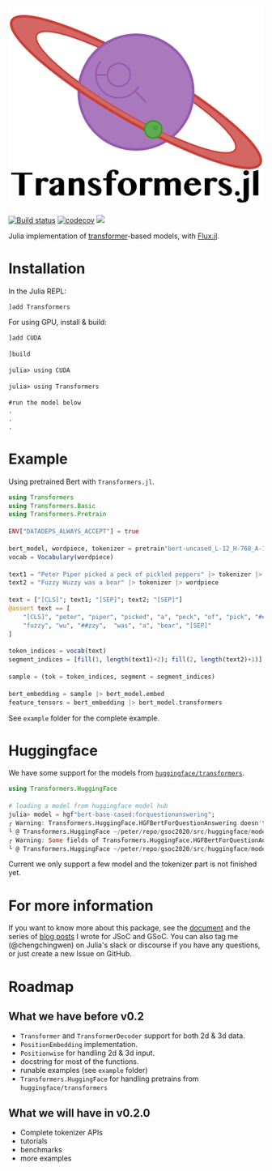 <div align="center"> <img src="images/transformerslogo.png" alt="Transformers.jl" width="512"></img></div>

[![Build status](https://github.com/chengchingwen/Transformers.jl/workflows/CI/badge.svg)](https://github.com/chengchingwen/Transformers.jl/actions)
[![codecov](https://codecov.io/gh/chengchingwen/Transformers.jl/branch/master/graph/badge.svg)](https://codecov.io/gh/chengchingwen/Transformers.jl)
[![](https://img.shields.io/badge/docs-dev-blue.svg)](https://chengchingwen.github.io/Transformers.jl/dev/)

Julia implementation of [transformer](https://arxiv.org/abs/1706.03762)-based models, with [Flux.jl](https://github.com/FluxML/Flux.jl).

# Installation

In the Julia REPL:

    ]add Transformers
    
For using GPU, install & build:

    ]add CUDA
    
    ]build 
    
    julia> using CUDA
    
    julia> using Transformers
    
    #run the model below
    .
    .
    .


# Example

Using pretrained Bert with `Transformers.jl`.

```julia
using Transformers
using Transformers.Basic
using Transformers.Pretrain

ENV["DATADEPS_ALWAYS_ACCEPT"] = true

bert_model, wordpiece, tokenizer = pretrain"bert-uncased_L-12_H-768_A-12"
vocab = Vocabulary(wordpiece)

text1 = "Peter Piper picked a peck of pickled peppers" |> tokenizer |> wordpiece
text2 = "Fuzzy Wuzzy was a bear" |> tokenizer |> wordpiece

text = ["[CLS]"; text1; "[SEP]"; text2; "[SEP]"]
@assert text == [
    "[CLS]", "peter", "piper", "picked", "a", "peck", "of", "pick", "##led", "peppers", "[SEP]", 
    "fuzzy", "wu", "##zzy",  "was", "a", "bear", "[SEP]"
]

token_indices = vocab(text)
segment_indices = [fill(1, length(text1)+2); fill(2, length(text2)+1)]

sample = (tok = token_indices, segment = segment_indices)

bert_embedding = sample |> bert_model.embed
feature_tensors = bert_embedding |> bert_model.transformers
```

See `example` folder for the complete example.


# Huggingface

We have some support for the models from [`huggingface/transformers`](https://github.com/huggingface/transformers).

```julia
using Transformers.HuggingFace

# loading a model from huggingface model hub
julia> model = hgf"bert-base-cased:forquestionanswering";
┌ Warning: Transformers.HuggingFace.HGFBertForQuestionAnswering doesn't have field cls.
└ @ Transformers.HuggingFace ~/peter/repo/gsoc2020/src/huggingface/models/models.jl:46
┌ Warning: Some fields of Transformers.HuggingFace.HGFBertForQuestionAnswering aren't initialized with loaded state: qa_outputs
└ @ Transformers.HuggingFace ~/peter/repo/gsoc2020/src/huggingface/models/models.jl:52

```

Current we only support a few model and the tokenizer part is not finished yet.


# For more information

If you want to know more about this package, see the [document](https://chengchingwen.github.io/Transformers.jl/dev/) 
and the series of [blog posts](https://nextjournal.com/chengchingwen) I wrote for JSoC and GSoC. You can also 
tag me (@chengchingwen) on Julia's slack or discourse if you have any questions, or just create a new Issue on GitHub.


# Roadmap

## What we have before v0.2

-   `Transformer` and `TransformerDecoder` support for both 2d & 3d data.
-   `PositionEmbedding` implementation.
-   `Positionwise` for handling 2d & 3d input.
-   docstring for most of the functions.
-   runable examples (see `example` folder)
-   `Transformers.HuggingFace` for handling pretrains from `huggingface/transformers`

## What we will have in v0.2.0

-   Complete tokenizer APIs
-   tutorials
-   benchmarks
-   more examples
